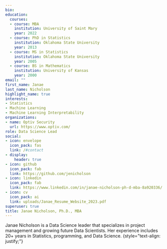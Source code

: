 ```yaml
---
bio: 
education:
  courses:
  - course: MBA
    institution: University of Saint Mary
    year: 2022
  - course: PhD in Statistics
    institution: Oklahoma State University
    year: 2013
  - course: MS in Statistics
    institution: Oklahoma State University
    year: 2005
  - course: BS in Mathematics
    institution: University of Kansas
    year: 2000
email: ""
first_name: Janae
last_name: Nicholson
highlight_name: true
interests:
- Statistics
- Machine Learning
- Machine Learning Interpretability
organizations:
- name: Optiv Security
  url: https://www.optiv.com/
role: Data Science Lead
social:
- icon: envelope
  icon_pack: fas
  link: /#contact
- display:
    header: true
- icon: github
  icon_pack: fab
  link: https://github.com/jenicholson
- icon: linkedin
  icon_pack: fab
  link: https://www.linkedin.com/in/janae-nicholson-ph-d-mba-8a920336/
- icon: cv
  icon_pack: ai
  link: uploads/Janae_Resume_Website_2023.pdf
superuser: true
title: Janae Nicholson, Ph.D., MBA
---
```


Janae Nicholson is a Data Science leader that specializes in project management and growing future Data Scientists.  Her experience includes 20+ years in Statistics, programming, and Data Science.
{style="text-align: justify;"}
